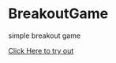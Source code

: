 # BreakoutGame
simple breakout game 



  [Click Here to try out](https://ankur2753.github.io/BreakoutGame/)
